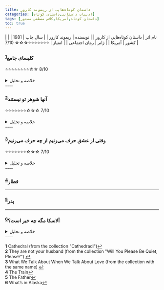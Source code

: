 ```yaml
---
title: داستان‌ کوتاه‌هایی از ریموند کارور
categories: [ادبیات داستانی,داستان کوتاه]
tags: [داستان کوتاه,آمریکا,کلاس مصطفی مستور]
toc: true
---
```



| نام اثر | داستان‌ کوتاه‌هایی از کارور  |
| نویسنده | ریموند کارور |
| سال چاپ | 1981 |
| کشور | آمریکا |
| ژانر | رمان اجتماعی |
| امتیاز | ⭐⭐⭐⭐⭐⭐⭐☆☆☆ 7/10 |


### کلیسای جامع<sup id="a1">[1](#f1)</sup>

⭐⭐⭐⭐⭐⭐⭐⭐☆☆ 8/10

<details>
  <summary>خلاصه و تحلیل</summary>
هنر دیدن
</details>
----

### آنها شوهر تو نیستند<sup id="a2">[2](#f2)</sup>
⭐⭐⭐⭐⭐⭐⭐☆☆☆ 7/10
<details>
  <summary>خلاصه و تحلیل</summary>
- وسواس، شرمساری بدن، خودخواهی، غرور
- خلاصه: مردی یک‌بار به کافه‌ای می‌رود که همسرش کار می‌کند و متوجه می‌شود که مشتری‌های آنجا بدن همسرش را مسخره می‌کنند. مرد زن را مجبور می‌کند که خودش را لاغر کند.
</details>
----


### وقتی از عشق حرف می‌زنیم از چه حرف می‌زنیم<sup id="a3">[3](#f3)</sup>
⭐⭐⭐⭐⭐⭐⭐☆☆☆ 7/10
<details>
  <summary>خلاصه و تحلیل</summary>
- دقیقا همانکه اسم کتاب بیام می‌کند. 
- خلاصه: چهار دوست با هم در مورد معنی عشق صحبت می‌کنند و هر کدام خاطراتی از خود و زوج‌های دیگر تعریف می‌کنند.
</details>
----

### قطار<sup id="a4">[4](#f4)</sup>

----

### پدر<sup id="a5">[5](#f5)</sup>

----

### آلاسکا مگه چه خبر است؟<sup id="a6">[6](#f6)</sup>
<details>
  <summary>خلاصه و تحلیل</summary>

کارل یک روز با یک جفت کفش معمولی جدید که در راه خانه خریده بود از سر کار برمی گردد. او شریک زندگی خود (مری) را نشان می‌دهد و حمام می‌کند، زیرا او به او می‌گوید که آن‌ها عصر همان روز به خانه دوستانشان (جک و هلن) دعوت شده‌اند تا «لوله آب» جدیدشان را امتحان کنند. مری برای کارل آبجو می آورد و به او می گوید که برای کار در فیربنکس آلاسکا مصاحبه ای داشته است. آن‌ها به سمت بازار رانندگی می‌کنند و تنقلات می‌خرند، دوباره به خانه می‌روند و یک بلوک را پیاده می‌روند، تا هلن و جک. آنها با هم پیپ را امتحان می کنند، جک در مورد لذتی که شب قبل "شکستن آن" داشتند می خندد. چیپس، دیپ و نوشابه خامه ای بیرون آورده می شود، در حالی که آنها در مورد نقل مکان احتمالی کارل و مری به آلاسکا صحبت می کنند. آنها که چیزی در مورد مکان نمی دانند، تصور می کنند که کلم ها یا کدو تنبل های غول پیکر رشد می کنند. هلن فکر می کند "مرد یخی" کشف شده در آنجا را به خاطر می آورد. با شنیدن صدای خراش در، گربه را به داخل می‌دهد. گربه موش را می‌گیرد و زیر میز قهوه‌خوری می‌خورد. مریم می گوید: «به چشمانش نگاه کن. "او بالا، بسیار خوب." وقتی همه آنها سیر شدند، مری و کارل خداحافظی می کنند. مری در حالی که به خانه می روند به کارل می گوید که باید "امشب با او صحبت شود، منحرف شود". کارل آبجو می خورد و مری قرص می خورد و می خوابد و کارل را بیدار می کند. در سالن تاریک یک جفت چشم کوچک می بیند و یکی از کفش هایش را برمی دارد تا پرتاب کند. روی تخت نشسته و منتظر می ماند تا حیوان دوباره حرکت کند یا «کوچکترین صدایی» از خود بسازد.


این داستان کوتاه در جلسات تحیلی داستان کوتاه مصطفی مستور بررسی شد. 

سبک غالب مینیمالیسم و سمبولیسم می‌باشد. 


</details>
----




<b id="f1">1</b> <span class="footnote">Cathedral (from the collection "Cathedradl")</span>[↩](#a1)
<br><b id="f2">2</b> <span class="footnote">They are not your husband (from the collection "Will You Please Be Quiet, Please?")</span> [↩](#a2)
<br><b id="f3">3</b> <span class="footnote">What We Talk About When We Talk About Love (from the collection with the same name)</span> [↩](#a3)
<br><b id="f4">4</b> <span class="footnote">The Train</span>[↩](#a4)
<br><b id="f5">5</b> <span class="footnote">The Father</span>[↩](#a5)
<br><b id="f6">6</b> <span class="footnote">What’s in Alaska</span>[↩](#a6)

